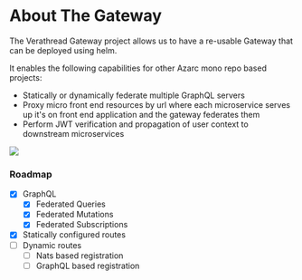 # About The Gateway

The Verathread Gateway project allows us to have a re-usable Gateway that can be deployed using helm.

It enables the following capabilities for other Azarc mono repo based projects:


- Statically or dynamically federate multiple GraphQL servers
- Proxy micro front end resources by url where each microservice serves up it's on front end application and the gateway federates them
- Perform JWT verification and propagation of user context to downstream microservices

![](static/gateway.drawio)


### Roadmap

- [x] GraphQL
    * [x] Federated Queries
    * [x] Federated Mutations
    * [x] Federated Subscriptions
- [x] Statically configured routes
- [ ] Dynamic routes
    * [ ] Nats based registration
    * [ ] GraphQL based registration
